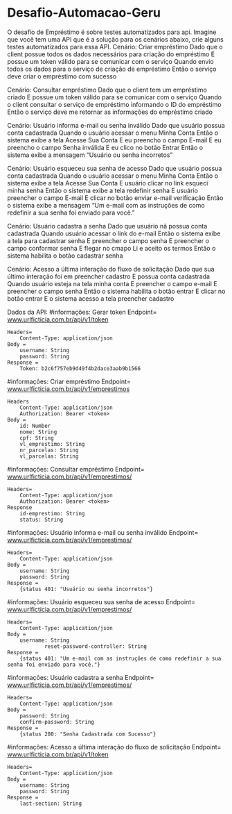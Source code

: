 # Desafio-Automacao-Geru
O desafio de Empréstimo é sobre testes automatizados para api. Imagine que você tem uma API que é a solução para os cenários abaixo, crie alguns testes automatizados para essa API.
Cenário: Criar empréstimo
	Dado que o client possue todos os dados necessários para criação do empréstimo
         E possue um token válido para se comunicar com o serviço
      Quando envio todos os dados para o serviço de criação de empréstimo
	Então o serviço deve criar o empréstimo com sucesso

Cenário: Consultar empréstimo
      Dado que o client tem um empréstimo criado
	 E possue um token válido para se comunicar com o serviço
      Quando o client consultar o serviço de empréstimo informando o ID do empréstimo
         Então o serviço deve me retornar as informações do empréstimo criado

Cenário: Usuário informa e-mail ou senha inválido
     Dado que usuário possua conta cadastrada 
     Quando o usuário acessar o menu Minha Conta 
     Então o sistema exibe a tela Acesse Sua Conta 
         E eu preencho o campo E-mail 
         E eu preencho o campo Senha inválida 
         E eu clico no botão Entrar 
     Então o sistema exibe a mensagem “Usuário ou senha incorretos”

Cenário: Usuário esqueceu sua senha de acesso
      Dado que usuário possua conta cadastrada 
      Quando o usuário acessar o menu Minha Conta 
      Então o sistema exibe a tela Acesse Sua Conta 
          E usuário clicar no link esqueci minha senha 
      Então o sistema exibe a tela redefinir senha 
          E usuário preencher o campo E-mail 
          E clicar no botão enviar e-mail verificação 
       Então o sistema exibe a mensagem “Um e-mail com as instruções de como redefinir a sua senha foi enviado para você.”

Cenário: Usuário cadastra a senha
      Dado que usuário nã possua conta cadastrada 
      Quando usuário acessar o link do e-mail 
      Então o sistema exibe a tela para cadastrar senha 
          E preencher o campo senha 
          E preencher o campo conformar senha 
          E flegar no cmapo Li e aceito os termos 
      Então o sistema habilita o botão cadastrar senha

Cenário: Acesso a última interação do fluxo de solicitação 
       Dado que sua último interação foi em preencher cadastro 
          E possua conta cadastrada 
      Quando usuário esteja na tela minha conta 
          E preencher o campo e-mail 
          E preencher o campo senha 
      Então o sistema habilita o botão entrar 
          E clicar no botão entrar 
          E o sistema acesso a tela preencher cadastro

Dados da API:
#informações: Gerar token
	Endpoint= www.urlficticia.com.br/api/v1/token
	
	Headers= 
		Content-Type: application/json
	Body =
		username: String
		password: String
	Response =
		Token: b2c6f757eb9d49f4b2dace3aab9b1566


#informações: Criar empréstimo
	Endpoint= www.urlficticia.com.br/api/v1/emprestimos
	
	Headers
		Content-Type: application/json
		Authorization: Bearer <token>
	Body =
		id: Number
		nome: String
		cpf: String
		vl_emprestimo: String
		nr_parcelas: String
		vl_parcelas: String


#informações: Consultar empréstimo
	Endpoint= www.urlficticia.com.br/api/v1/emprestimos/<id>

	Headers=
		Content-Type: application/json
		Authorization: Bearer <token>
	Response
		id-emprestimo: String
		status: String

#informações: Usuário informa e-mail ou senha inválido
	Endpoint= www.urlficticia.com.br/api/v1/emprestimos/<id>

	Headers= 
		Content-Type: application/json
	Body =
		username: String
		password: String
	Response =
		{status 401: "Usuário ou senha incorretos"}

#informações: Usuário esqueceu sua senha de acesso
	Endpoint= www.urlficticia.com.br/api/v1/emprestimos/<id>

	Headers= 
		Content-Type: application/json
	Body =
		username: String
                reset-password-controller: String
	Response =
		{status 401: "Um e-mail com as instruções de como redefinir a sua senha foi enviado para você."}

#informações: Usuário cadastra a senha
	Endpoint= www.urlficticia.com.br/api/v1/emprestimos/<id>

	Headers= 
		Content-Type: application/json
	Body =
		password: String
		confirm-password: String
	Response =
		{status 200: "Senha Cadastrada com Sucesso"}

#informações: Acesso a última interação do fluxo de solicitação 
        Endpoint= www.urlficticia.com.br/api/v1/token
	
	Headers= 
		Content-Type: application/json
	Body =
		username: String
		password: String
	Response =
		last-section: String





